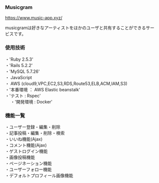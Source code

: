 ### Musicgram
https://www.music-app.xyz/

musicgramは好きなアーティストをほかのユーザと共有することができるサービスです。


### 使用技術

・'Ruby 2.5.3'　<br>
・'Rails 5.2.2'　<br>
・'MySQL 5.7.26'　<br>
・ JavaScript <br>
・ AWS (cloud9,VPC,EC2,S3,RDS,Route53,ELB,ACM,IAM,S3)<br>
・'本番環境 ： AWS Elastic beanstalk'<br>
・'テスト : Rspec'<br>　
・'開発環境 : Docker'　

### 機能一覧
・ユーザー登録・編集・削除<br>
・記事投稿・編集・削除・検索<br>
・いいね機能(Ajax)<br>
・コメント機能(Ajax)<br>
・ゲストログイン機能<br>
・画像投稿機能<br>
・ページネーション機能<br>
・ユーザーフォロー機能<br>
・デフォルトプロフィール画像機能<br>
